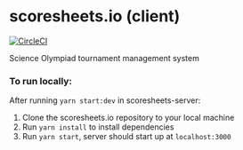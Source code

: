 # scoresheets.io (client)
[![CircleCI](https://circleci.com/gh/mi-yu/scoresheets.io/tree/master.svg?style=svg&circle-token=e0f97ef280b439dd188b9297ea0034cf3db218f2)](https://circleci.com/gh/mi-yu/scoresheets.io/tree/master)

Science Olympiad tournament management system

### To run locally:
After running `yarn start:dev` in scoresheets-server:
1. Clone the scoresheets.io repository to your local machine
2. Run `yarn install` to install dependencies
3. Run `yarn start`, server should start up at `localhost:3000`
